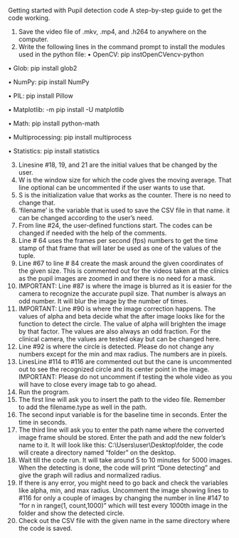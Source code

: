 Getting started with Pupil detection code
A step-by-step guide to get the code working.
1.	Save the video file of .mkv, .mp4, and .h264 to anywhere on the computer. 
2.	Write the following lines in the command prompt to install the modules used in the python file:
•	OpenCV: pip instOpenCVencv-python

•	Glob: pip install glob2

•	NumPy: pip install NumPy

•	PIL: pip install Pillow

•	Matplotlib: -m pip install -U matplotlib

•	Math: pip install python-math

•	Multiprocessing: pip install multiprocess

•	Statistics: pip install statistics

3.	Linesine #18, 19, and 21 are the initial values that be changed by the user.
4.	W is the window size for which the code gives the moving average. That line optional can be uncommented if the user wants to use that.
5.	S is the initialization value that works as the counter. There is no need to change that.
6.	‘filename’ is the variable that is used to save the CSV file in that name. it can be changed according to the user’s need.
7.	From line #24, the user-defined functions start. The codes can be changed if needed with the help of the comments.
8.	Line # 64 uses the frames per second (fps) numbers to get the time stamp of that frame that will later be used as one of the values of the tuple. 
9.	Line #67 to line # 84 create the mask around the given coordinates of the given size. This is commented out for the videos taken at the clinics as the pupil images are zoomed in and there is no need for a mask.
10.	IMPORTANT: Line #87 is where the image is blurred as it is easier for the camera to recognize the accurate pupil size. That number is always an odd number. It will blur the image by the number of times.
11.	IMPORTANT: Line #90 is where the image correction happens. The values of alpha and beta decide what the after image looks like for the function to detect the circle. The value of alpha will brighten the image by that factor. The values are also always an odd fraction. For the clinical camera, the values are tested okay but can be changed here.
12.	Line #92 is where the circle is detected. Please do not change any numbers except for the min and max radius. The numbers are in pixels.
13.	LinesLine #114 to #116 are commented out but the cane is uncommented out to see the recognized circle and its center point in the image. IMPORTANT: Please do not uncomment if testing the whole video as you will have to close every image tab to go ahead.
14.	Run the program. 
15.	The first line will ask you to insert the path to the video file. Remember to add the filename.type as well in the path.
16.	The second input variable is for the baseline time in seconds. Enter the time in seconds.
17.	The third line will ask you to enter the path name where the converted image frame should be stored. Enter the path and add the new folder’s name to it. It will look like this: C:\Users\user\Desktop\folder, the code will create a directory named “folder” on the desktop.
18.	Wait till the code run. It will take around 5 to 10 minutes for 5000 images. When the detecting is done, the code will print “Done detecting” and give the graph will radius and normalized radius.
19.	If there is any error, you might need to go back and check the variables like alpha, min, and max radius. Uncomment the image showing lines to #116 for only a couple of images by changing the number in line #147 to “for n in range(1, count,1000)” which will test every 1000th image in the folder and show the detected circle. 
20.	Check out the CSV file with the given name in the same directory where the code is saved. 
